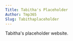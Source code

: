 ```yaml
---
Title: Tabitha's Placeholder
Author: Tmp365
Slug: Tabithaplaceholder
---
```



Tabitha's placeholder website.
